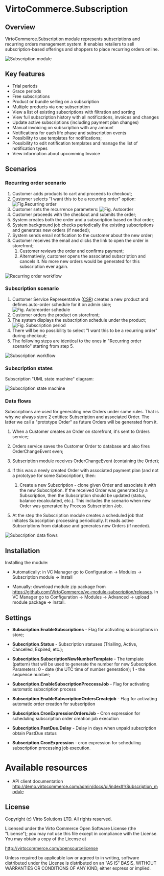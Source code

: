 # VirtoCommerce.Subscription

## Overview

VirtoCommerce.Subscription module represents subscriptions and recurring orders management system. It enables retailers to sell subscription-based offerings and shoppers to place recurring orders online.

![Subscription module](docs/media/screen-subscription-module.png)

## Key features

* Trial periods
* Grace periods
* Free subscriptions
* Product or bundle selling on a subscription
* Multiple products via one subscription
* View a list of existing subscriptions with filtration and sorting
* View full subscription history with all notifications, invoices and changes
* Update active subscriptions (including payment plan changes)
* Manual invoicing on subscription with any amount
* Notifications for each life phase and subscription events
* Possibility to use templates for notifications;
* Possibility to edit notification templates and manage the list of notification types
* View information about upcomming Invoice

## Scenarios

### Recurring order scenario

1. Customer adds products to cart and proceeds to checkout;
1. Customer selects "I want this to be a recurring order" option:
![Fig.Recurring order](docs/media/screen-recurring-order.png)
1. Customer sets the recurrence parameters:
![Fig. Autoorder](docs/media/screen-autoreorder.png)
1. Customer proceeds with the checkout and submits the order;
1. System creates both the order and a subscription based on that order;
1. System background job checks periodically the existing subscriptions and generates new orders (if needed);
1. System sends email notification to the customer about the new order;
1. Customer receives the email and clicks the link to open the order in storefront;
   1. Customer reviews the order and confirms payment;
   1. Alternatively, customer opens the associated subscription and cancels it. No more new orders would be generated for this subscription ever again.

![Recurring order workflow](https://cloud.githubusercontent.com/assets/5801549/21717221/4dace7d0-d418-11e6-8688-56866b71be27.png)

### Subscription scenario

1. Customer Service Representative ([CSR](https://en.wikipedia.org/wiki/Customer_service_representative)) creates a new product and defines auto-order schedule for it on admin side;
![Fig. Autoreorder schedule](docs/media/screen-autoorder-schedule.png)
1. Customer orders the product on storefront;
1. The system displays the subscription schedule under the product;
![Fig. Subscription period](docs/media/screen-subscription-period.png)
1. There will be no possibility to select "I want this to be a recurring order" during checkout;
1. The following steps are identical to the ones in "Recurring order scenario" starting from step 5.

![Subscription workflow](https://cloud.githubusercontent.com/assets/5801549/21925030/47b98646-d984-11e6-82db-0d89cc686efa.png)

### Subscription states

Subscription "UML state machine" diagram:

![Subscription state machine](https://cloud.githubusercontent.com/assets/5801549/21925541/9d415b82-d986-11e6-98db-2c4487279019.png)

### Data flows

Subscriptions are used for generating new Orders under some rules. That is why we always store 2 entities: Subscription and associated Order. The latter we call a "prototype Order" as future Orders will be generated from it.

1. When a Customer creates an Order on storefront, it's sent to Orders service;
1. Orders service saves the Customer Order to database and also fires OrderChangeEvent even;
1. Subscription module receives OrderChangeEvent (containing the Order);
1. If this was a newly created Order with associated payment plan (and not a prototype for some Subscription), then:

     1. Create a new Subscription -
    clone given Order and associate it with the new Subscription.
     If the received Order was generated by a Subscription, then the Subscription should be updated (status, balance recalculated, etc.). This includes the scenario when new Order was generated by Process Subscription Job.

1. At the step the Subscription module creates a scheduled job that initiates Subscription processing periodically. It reads active Subscriptions from database and generates new Orders (if needed).

![Subscription data flows](https://cloud.githubusercontent.com/assets/5801549/22021332/55c46456-dcc5-11e6-9d7d-a1f71c67d252.png)

## Installation

Installing the module:

* Automatically: in VC Manager go to Configuration -> Modules -> Subscription module -> Install

* Manually: download module zip package from https://github.com/VirtoCommerce/vc-module-subscription/releases. In VC Manager go to Configuration -> Modules -> Advanced -> upload module package -> Install.

## Settings

* **Subscription.EnableSubscriptions** - Flag for activating subscriptions in store;
* **Subscription.Status** - Subscription statuses (Trialling, Active, Cancelled, Expired, etc.);
* **Subscription.SubscriptionNewNumberTemplate** - The template (pattern) that will be used to generate the number for new Subscription. Parameters: 0 - date (the UTC time of number generation); 1 - the sequence number;
* **Subscription.EnableSubscriptionProccessJob** - Flag for activating automatic subscription process 
* **Subscription.EnableSubscriptionOrdersCreatejob** - Flag for activating automatic order creation for subscription
* **Subscription.CronExpressionOrdersJob** - Cron expression for scheduling subscription order creation job execution
* **Subscription.PastDue.Delay** - Delay in days when unpaid subscription obtain PastDue status

* **Subscription.CronExpression** - cron expression for scheduling subscription processing job execution.

# Available resources
* API client documentation http://demo.virtocommerce.com/admin/docs/ui/index#!/Subscription_module

## License
Copyright (c) Virto Solutions LTD.  All rights reserved.

Licensed under the Virto Commerce Open Software License (the "License"); you
may not use this file except in compliance with the License. You may
obtain a copy of the License at

http://virtocommerce.com/opensourcelicense

Unless required by applicable law or agreed to in writing, software
distributed under the License is distributed on an "AS IS" BASIS,
WITHOUT WARRANTIES OR CONDITIONS OF ANY KIND, either express or
implied.
